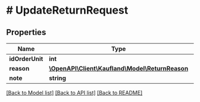 # # UpdateReturnRequest

## Properties

Name | Type | Description | Notes
------------ | ------------- | ------------- | -------------
**idOrderUnit** | **int** |  |
**reason** | [**\OpenAPI\Client\Kaufland\Model\ReturnReason**](ReturnReason.md) |  |
**note** | **string** |  |

[[Back to Model list]](../../README.md#models) [[Back to API list]](../../README.md#endpoints) [[Back to README]](../../README.md)
